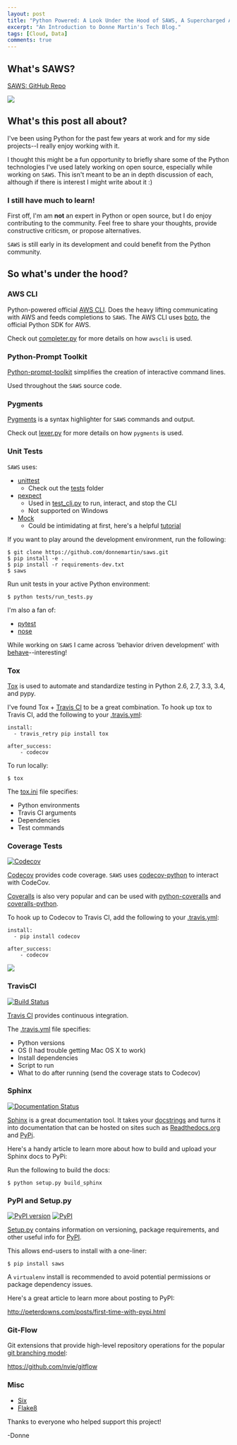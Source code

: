 ```yaml
---
layout: post
title: "Python Powered: A Look Under the Hood of SAWS, A Supercharged AWS CLI"
excerpt: "An Introduction to Donne Martin's Tech Blog."
tags: [Cloud, Data]
comments: true
---
```


## What's SAWS?

[SAWS: GitHub Repo](https://github.com/donnemartin/saws)

![](https://camo.githubusercontent.com/2af72023269b0b320adf4ec55576435f5c8b79c4/687474703a2f2f692e696d6775722e636f6d2f767a43357a6d412e676966)

## What's this post all about?

I've been using Python for the past few years at work and for my side projects--I really enjoy working with it.

I thought this might be a fun opportunity to briefly share some of the Python technologies I've used lately working on open source, especially while working on `SAWS`.  This isn't meant to be an in depth discussion of each, although if there is interest I might write about it :)

### I still have much to learn!

First off, I'm am **not** an expert in Python or open source, but I do enjoy contributing to the community.  Feel free to share your thoughts, provide constructive criticsm, or propose alternatives.

`SAWS` is still early in its development and could benefit from the Python community.

## So what's under the hood?

### AWS CLI

Python-powered official [AWS CLI](https://github.com/aws/aws-cli).  Does the heavy lifting communicating with AWS and feeds completions to `SAWS`.  The AWS CLI uses [boto](https://github.com/boto/boto), the official Python SDK for AWS.

Check out [completer.py](https://github.com/donnemartin/saws/blob/master/saws/completer.py) for more details on how `awscli` is used.

### Python-Prompt Toolkit

[Python-prompt-toolkit](https://github.com/jonathanslenders/python-prompt-toolkit) simplifies the creation of interactive command lines.

Used throughout the `SAWS` source code.

### Pygments

[Pygments](http://pygments.org/) is a syntax highlighter for `SAWS` commands and output.

Check out [lexer.py](https://github.com/donnemartin/saws/blob/master/saws/lexer.py) for more details on how `pygments` is used.

### Unit Tests

`SAWS` uses:

* [unittest](https://docs.python.org/2/library/unittest.html)
    * Check out the [tests](https://github.com/donnemartin/saws/tree/master/tests) folder
* [pexpect](https://pexpect.readthedocs.org/en/stable/)
    * Used in [test_cli.py](https://github.com/donnemartin/saws/blob/master/tests/test_cli.py) to run, interact, and stop the CLI
    * Not supported on Windows
* [Mock](https://pypi.python.org/pypi/mock)
    * Could be intimidating at first, here's a helpful [tutorial](http://www.toptal.com/python/an-introduction-to-mocking-in-python)

If you want to play around the development environment, run the following:

    $ git clone https://github.com/donnemartin/saws.git
    $ pip install -e .
    $ pip install -r requirements-dev.txt
    $ saws

Run unit tests in your active Python environment:

    $ python tests/run_tests.py

I'm also a fan of:

* [pytest](http://pytest.org/latest/)
* [nose](https://nose.readthedocs.org/en/latest/)

While working on `SAWS` I came across 'behavior driven development' with [behave](http://pythonhosted.org/behave/)--interesting!

### Tox

[Tox](https://tox.readthedocs.org/en/latest/) is used to automate and standardize testing in Python 2.6, 2.7, 3.3, 3.4, and pypy.

I've found Tox + [Travis CI](https://travis-ci.org/donnemartin/saws) to be a great combination.  To hook up tox to Travis CI, add the following to your [.travis.yml](https://github.com/donnemartin/saws/blob/master/.travis.yml):

    install:
      - travis_retry pip install tox

    after_success:
        - codecov

To run locally:

    $ tox

The [tox.ini](https://github.com/donnemartin/saws/blob/master/tox.ini) file specifies:

* Python environments
* Travis CI arguments
* Dependencies
* Test commands

### Coverage Tests

[![Codecov](https://img.shields.io/codecov/c/github/donnemartin/saws.svg)](https://codecov.io/github/donnemartin/saws/saws)

[Codecov](https://codecov.io/github/donnemartin/saws/saws) provides code coverage.  `SAWS` uses [codecov-python](https://github.com/codecov/codecov-python) to interact with CodeCov.

[Coveralls](https://coveralls.io/) is also very popular and can be used with [python-coveralls](https://github.com/z4r/python-coveralls) and [coveralls-python](https://github.com/coagulant/coveralls-python).

To hook up to Codecov to Travis CI, add the following to your [.travis.yml](https://github.com/donnemartin/saws/blob/master/.travis.yml):

    install:
      - pip install codecov

    after_success:
        - codecov

![](http://codecov.io/github/donnemartin/saws/branch.svg?branch=master)

### TravisCI

[![Build Status](https://travis-ci.org/donnemartin/saws.svg?branch=master)](https://travis-ci.org/donnemartin/saws)

[Travis CI](https://travis-ci.org/donnemartin/saws) provides continuous integration.

The [.travis.yml](https://github.com/donnemartin/saws/blob/master/.travis.yml) file specifies:

* Python versions
* OS (I had trouble getting Mac OS X to work)
* Install dependencies
* Script to run
* What to do after running (send the coverage stats to Codecov)

### Sphinx

[![Documentation Status](https://readthedocs.org/projects/saws/badge/?version=latest)](http://saws.readthedocs.org/en/latest/?badge=latest)

[Sphinx](http://sphinx-doc.org/) is a great documentation tool.  It takes your [docstrings](https://www.python.org/dev/peps/pep-0257/) and turns it into documentation that can be hosted on sites such as [Readthedocs.org](http://saws.readthedocs.org/en/latest/?badge=latest) and [PyPi](https://pypi.python.org/pypi/saws/).

Here's a handy article to learn more about how to build and upload your Sphinx docs to PyPi:

[](https://pythonhosted.org/an_example_pypi_project/buildanduploadsphinx.html)

Run the following to build the docs:

    $ python setup.py build_sphinx

### PyPI and Setup.py

[![PyPI version](https://badge.fury.io/py/saws.svg)](http://badge.fury.io/py/saws) [![PyPI](https://img.shields.io/pypi/pyversions/saws.svg)](https://pypi.python.org/pypi/saws/)

[Setup.py](https://github.com/donnemartin/saws/blob/master/setup.py) contains information on versioning, package requirements, and other useful info for [PyPI](https://pypi.python.org/pypi/saws).

This allows end-users to install with a one-liner:

    $ pip install saws

A `virtualenv` install is recommended to avoid potential permissions or package dependency issues.

Here's a great article to learn more about posting to PyPI:

http://peterdowns.com/posts/first-time-with-pypi.html

### Git-Flow

Git extensions that provide high-level repository operations for the popular [git branching model](http://nvie.com/img/git-model@2x.png):

https://github.com/nvie/gitflow

### Misc

* [Six](https://pypi.python.org/pypi/six)
* [Flake8](https://pypi.python.org/pypi/flake8)

Thanks to everyone who helped support this project!

-Donne